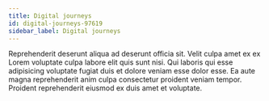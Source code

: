 ```yaml
---
title: Digital journeys
id: digital-journeys-97619
sidebar_label: Digital journeys
---
```


Reprehenderit deserunt aliqua ad deserunt officia sit. Velit culpa amet ex ex Lorem voluptate culpa labore elit quis sunt nisi. Qui laboris qui esse adipisicing voluptate fugiat duis et dolore veniam esse dolor esse. Ea aute magna reprehenderit anim culpa consectetur proident veniam tempor. Proident reprehenderit eiusmod ex duis amet et voluptate.

